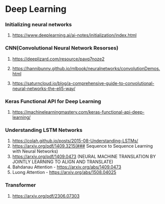 # Deep Learning


### Initializing neural networks

1. https://www.deeplearning.ai/ai-notes/initialization/index.html

### CNN(Convolutional Neural Network Resorses)

1.  https://deeplizard.com/resource/pavq7noze2

2.  https://hannibunny.github.io/mlbook/neuralnetworks/convolutionDemos.html

3.  https://saturncloud.io/blog/a-comprehensive-guide-to-convolutional-neural-networks-the-eli5-way/


### Keras Functional API for Deep Learning

1.  https://machinelearningmastery.com/keras-functional-api-deep-learning/

   
### Understanding LSTM Networks
1.  https://colah.github.io/posts/2015-08-Understanding-LSTMs/
2.   https://arxiv.org/pdf/1409.3215(### Sequence to Sequence Learning with Neural Networks)
3.  https://arxiv.org/pdf/1409.0473 (NEURAL MACHINE TRANSLATION BY JOINTLY LEARNING TO ALIGN AND TRANSLATE)
4.  Bahdanau Attention - https://arxiv.org/abs/1409.0473
5.  Luong Attention - https://arxiv.org/abs/1508.04025

### Transformer
1. https://arxiv.org/pdf/2306.07303


